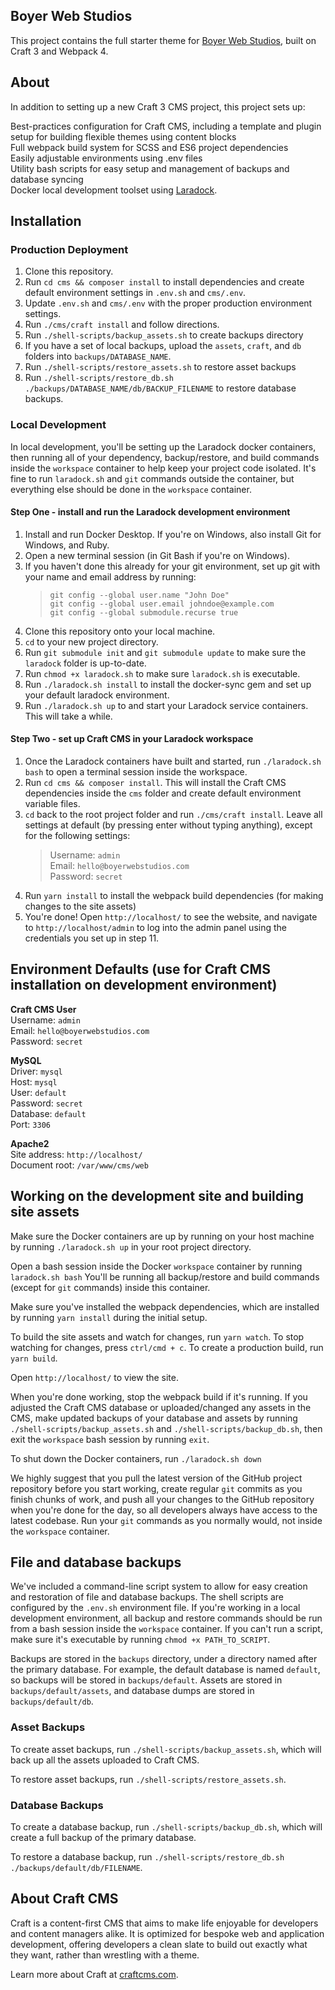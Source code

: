 ## Boyer Web Studios
This project contains the full starter theme for [Boyer Web Studios](https://www.boyerwebstudios.com), built on Craft 3 and Webpack 4. 

## About 
In addition to setting up a new Craft 3 CMS project, this project sets up:

Best-practices configuration for Craft CMS, including a template and plugin setup for building flexible themes using content blocks  
Full webpack build system for SCSS and ES6 project dependencies  
Easily adjustable environments using .env files  
Utility bash scripts for easy setup and management of backups and database syncing  
Docker local development toolset using [Laradock](https://laradock.io/).  


## Installation

### Production Deployment

1. Clone this repository.
2. Run `cd cms && composer install` to install dependencies and create default environment settings in `.env.sh` and `cms/.env`.
3. Update `.env.sh` and `cms/.env` with the proper production environment settings.
4. Run `./cms/craft install` and follow directions. 
6. Run `./shell-scripts/backup_assets.sh` to create backups directory
7. If you have a set of local backups, upload the `assets`, `craft`, and `db` folders into `backups/DATABASE_NAME`. 
8. Run `./shell-scripts/restore_assets.sh` to restore asset backups
9. Run `./shell-scripts/restore_db.sh ./backups/DATABASE_NAME/db/BACKUP_FILENAME` to restore database backups. 

### Local Development

In local development, you'll be setting up the Laradock docker containers, then running all of your dependency, backup/restore, and build commands inside the `workspace` container to help keep your project code isolated. It's fine to run `laradock.sh` and `git` commands outside the container, but everything else should be done in the `workspace` container.

#### Step One - install and run the Laradock development environment

1. Install and run Docker Desktop. If you're on Windows, also install Git for Windows, and Ruby. 
2. Open a new terminal session (in Git Bash if you're on Windows). 
3. If you haven't done this already for your git environment, set up git with your name and email address by running:
    > `git config --global user.name "John Doe"`  
    > `git config --global user.email johndoe@example.com`  
    > `git config --global submodule.recurse true`  
4. Clone this repository onto your local machine. 
5. `cd` to your new project directory.
6. Run `git submodule init` and `git submodule update` to make sure the `laradock` folder is up-to-date. 
7. Run `chmod +x laradock.sh` to make sure `laradock.sh` is executable.
8. Run `./laradock.sh install` to install the docker-sync gem and set up your default laradock environment. 
9. Run `./laradock.sh up` to and start your Laradock service containers. This will take a while. 

#### Step Two - set up Craft CMS in your Laradock workspace

1. Once the Laradock containers have built and started, run `./laradock.sh bash` to open a terminal session inside the workspace. 
2. Run `cd cms && composer install`. This will install the Craft CMS dependencies inside the `cms` folder and create default environment variable files.
3. `cd` back to the root project folder and run `./cms/craft install`. Leave all settings at default (by pressing enter without typing anything), except for the following settings: 
    > Username: `admin`  
    > Email: `hello@boyerwebstudios.com`  
    > Password: `secret`
4. Run `yarn install` to install the webpack build dependencies (for making changes to the site assets)
5. You're done! Open `http://localhost/` to see the website, and navigate to `http://localhost/admin` to log into the admin panel using the credentials you set up in step 11. 

## Environment Defaults (use for Craft CMS installation on development environment)

**Craft CMS User**  
Username: `admin`  
Email: `hello@boyerwebstudios.com`  
Password: `secret`

**MySQL**  
Driver: `mysql`  
Host: `mysql`  
User: `default`  
Password: `secret`  
Database: `default`  
Port: `3306`

**Apache2**  
Site address: `http://localhost/`  
Document root: `/var/www/cms/web`


## Working on the development site and building site assets

Make sure the Docker containers are up by running on your host machine by running `./laradock.sh up` in your root project directory.

Open a bash session inside the Docker `workspace` container by running `laradock.sh bash` You'll be running all backup/restore and build commands (except for `git` commands) inside this container. 

Make sure you've installed the webpack dependencies, which are installed by running `yarn install` during the initial setup. 

To build the site assets and watch for changes, run `yarn watch`. To stop watching for changes, press `ctrl/cmd + c`. To create a production build, run `yarn build`.

Open `http://localhost/` to view the site. 

When you're done working, stop the webpack build if it's running. If you adjusted the Craft CMS database or uploaded/changed any assets in the CMS, make updated backups of your database and assets by running `./shell-scripts/backup_assets.sh` and `./shell-scripts/backup_db.sh`, then exit the `workspace` bash session by running `exit`.

To shut down the Docker containers, run `./laradock.sh down`

We highly suggest that you pull the latest version of the GitHub project repository before you start working, create regular `git` commits as you finish chunks of work, and push all your changes to the GitHub repository when you're done for the day, so all developers always have access to the latest codebase. Run your `git` commands as you normally would, not inside the `workspace` container. 


## File and database backups

We've included a command-line script system to allow for easy creation and restoration of file and database backups. The shell scripts are configured by the `.env.sh` environment file. If you're working in a local development environment, all backup and restore commands should be run from a bash session inside the `workspace` container. If you can't run a script, make sure it's executable by running `chmod +x PATH_TO_SCRIPT`. 

Backups are stored in the `backups` directory, under a directory named after the primary database. For example, the default database is named `default`, so backups will be stored in `backups/default`. Assets are stored in `backups/default/assets`, and database dumps are stored in `backups/default/db`.

### Asset Backups

To create asset backups, run `./shell-scripts/backup_assets.sh`, which will back up all the assets uploaded to Craft CMS. 

To restore asset backups, run `./shell-scripts/restore_assets.sh`. 

### Database Backups

To create a database backup, run `./shell-scripts/backup_db.sh`, which will create a full backup of the primary database. 

To restore a database backup, run `./shell-scripts/restore_db.sh ./backups/default/db/FILENAME`.


## About Craft CMS

Craft is a content-first CMS that aims to make life enjoyable for developers and content managers alike. It is optimized for bespoke web and application development, offering developers a clean slate to build out exactly what they want, rather than wrestling with a theme.

Learn more about Craft at [craftcms.com](https://craftcms.com).